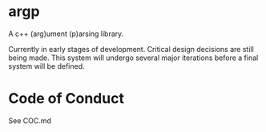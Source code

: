 # argp
A c++ (arg)ument (p)arsing library.

Currently in early stages of development. Critical design decisions are still being made.
This system will undergo several major iterations before a final system will be defined.

# Code of Conduct
See COC.md
